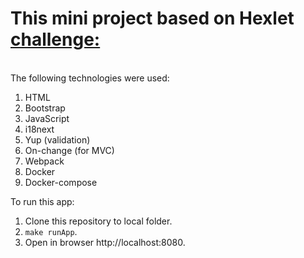 # This mini project based on Hexlet [challenge:](https://ru.hexlet.io/challenges/js_frontend_architecture_table_sort_exercise)

<br>  
The following technologies were used:

1.  HTML
2.  Bootstrap
3.  JavaScript
4.  i18next
5.  Yup (validation)
6.  On-change (for MVC)
7.  Webpack
8.  Docker
9.  Docker-compose

To run this app:

1. Clone this repository to local folder.
2. `make runApp`.
3. Open in browser http://localhost:8080.
